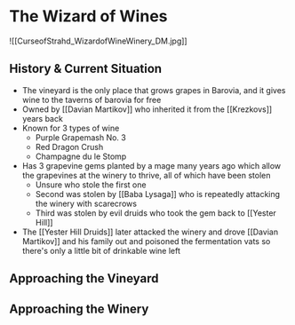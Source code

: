 # The Wizard of Wines
![[CurseofStrahd_WizardofWineWinery_DM.jpg]]

## History & Current Situation
* The vineyard is the only place that grows grapes in Barovia, and it gives wine to the taverns of barovia for free
* Owned by [[Davian Martikov]] who inherited it from the [[Krezkovs]] years back
* Known for 3 types of wine
  * Purple Grapemash No. 3
  * Red Dragon Crush
  * Champagne du le Stomp
* Has 3 grapevine gems planted by a mage many years ago which allow the grapevines at the winery to thrive, all of which have been stolen
  * Unsure who stole the first one
  * Second was stolen by [[Baba Lysaga]] who is repeatedly attacking the winery with scarecrows
  * Third was stolen by evil druids who took the gem back to [[Yester Hill]]
* The [[Yester Hill Druids]] later attacked the winery and drove [[Davian Martikov]] and his family out and poisoned the fermentation vats so there's only a little bit of drinkable wine left

## Approaching the Vineyard


## Approaching the Winery
